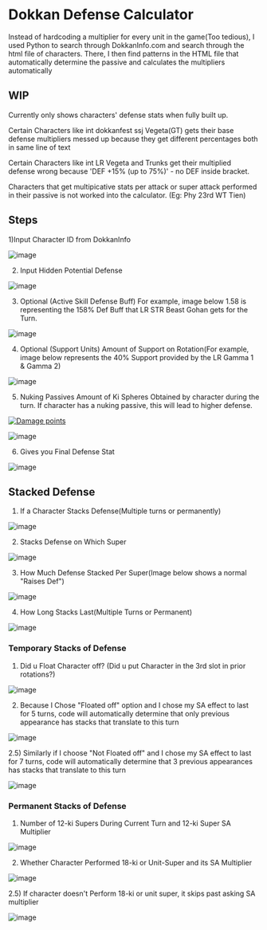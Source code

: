 # Dokkan Defense Calculator

Instead of hardcoding a multiplier for every unit in the game(Too tedious), I used Python to search through DokkanInfo.com and search through the html file of characters. There, I then find patterns in the HTML file that automatically determine the passive and
calculates the multipliers automatically

## WIP

Currently only shows characters' defense stats when fully built up.

Certain Characters like int dokkanfest ssj Vegeta(GT) gets their base defense multipliers messed up because they get different percentages both in same line of text

Certain Characters like int LR Vegeta and Trunks get their multiplied defense wrong because 'DEF +15% (up to 75%)' - no DEF inside bracket.

Characters that get multipicative stats per attack or super attack performed in their passive is not worked into the calculator. (Eg: Phy 23rd WT Tien)

## Steps

1)Input Character ID from DokkanInfo


![image](https://github.com/Suiron99/Dokkan-Calculator/assets/142955018/0563585b-4bfb-4f77-857f-8c79e7f97f0e)


2) Input Hidden Potential Defense



![image](https://github.com/Suiron99/Dokkan-Calculator/assets/142955018/073f9e1d-df0f-48bf-846a-1d97658b7294)

3) Optional (Active Skill Defense Buff)
For example, image below 1.58 is representing the 158% Def Buff that LR STR Beast Gohan gets for the Turn.



![image](https://github.com/Suiron99/Dokkan-Calculator/assets/142955018/4779fcd9-127f-43cc-bedb-5e52914ed4a4)


4) Optional (Support Units)
Amount of Support on Rotation(For example, image below represents the 40% Support provided by the LR Gamma 1 & Gamma 2)



![image](https://github.com/Suiron99/Dokkan-Calculator/assets/142955018/3ecc00a1-0259-4b03-8dcf-50a3a1ca4a80)



5) Nuking Passives
Amount of Ki Spheres Obtained by character during the turn. If character has a nuking passive, this will lead to higher defense.



[![Damage points](![image](https://static.wikia.nocookie.net/99c1f08c-645e-4f3f-a08c-d696cbd191ac/scale-to-width/755)
)](https://youtu.be/dExsxVgGntg "Damage points")


![image](https://github.com/Suiron99/Dokkan-Calculator/assets/142955018/4779fcd9-127f-43cc-bedb-5e52914ed4a4)





6) Gives you Final Defense Stat



![image](https://github.com/Suiron99/Dokkan-Calculator/assets/142955018/ba90694b-c956-49b9-a5e7-c5bf8ca31e48)



## Stacked Defense
1) If a Character Stacks Defense(Multiple turns or permanently)



![image](https://github.com/Suiron99/Dokkan-Calculator/assets/142955018/42dfe108-6ff2-42a4-bdb5-d4b163b316be)



2) Stacks Defense on Which Super


![image](https://github.com/Suiron99/Dokkan-Calculator/assets/142955018/9e942248-9802-44a0-baf4-f4eb6550e7fa)



3) How Much Defense Stacked Per Super(Image below shows a normal "Raises Def")
   

![image](https://github.com/Suiron99/Dokkan-Calculator/assets/142955018/b6a18b71-7207-461c-8cbe-7bb4759eba93)




4) How Long Stacks Last(Multiple Turns or Permanent)



![image](https://github.com/Suiron99/Dokkan-Calculator/assets/142955018/9f59c71a-d218-4516-9e8e-86382a948ead)



### Temporary Stacks of Defense
1) Did u Float Character off? (Did u put Character in the 3rd slot in prior rotations?)


![image](https://github.com/Suiron99/Dokkan-Calculator/assets/142955018/e1bf1855-2e25-4784-9ffa-e43fd31cd257)



2) Because I Chose "Floated off" option and I chose my SA effect to last for 5 turns, code will automatically determine that only previous appearance has stacks that translate to this turn

   

![image](https://github.com/Suiron99/Dokkan-Calculator/assets/142955018/e34e1acb-886f-42fb-80d8-6d2dddb988e1)



2.5) Similarly if I choose "Not Floated off" and I chose my SA effect to last for 7 turns, code will automatically determine that 3 previous appearances has stacks that translate to this turn




![image](https://github.com/Suiron99/Dokkan-Calculator/assets/142955018/11d8009a-f682-44f0-ab77-179900c11ef6)






### Permanent Stacks of Defense






1) Number of 12-ki Supers During Current Turn and 12-ki Super SA Multiplier


![image](https://github.com/Suiron99/Dokkan-Calculator/assets/142955018/9b34687d-0f69-4c49-9f35-318db7387fa9)




2) Whether Character Performed 18-ki or Unit-Super and its SA Multiplier



![image](https://github.com/Suiron99/Dokkan-Calculator/assets/142955018/e3742f23-2d35-481c-8eb7-334d5320738b)



2.5) If character doesn't Perform 18-ki or unit super, it skips past asking SA multiplier

![image](https://github.com/Suiron99/Dokkan-Calculator/assets/142955018/02e4f3a5-2312-47fc-9d96-442ed70c94dd)









